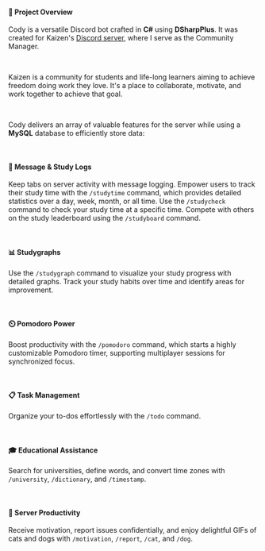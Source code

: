 #### 📜 Project Overview
Cody is a versatile Discord bot crafted in **C#** using **DSharpPlus**. It was created for Kaizen's [Discord server](https://discord.gg/improve), where I serve as the Community Manager.

&nbsp;

Kaizen is a community for students and life-long learners aiming to achieve freedom doing work they love. It's a place to collaborate, motivate, and work together to achieve that goal.

&nbsp;

Cody delivers an array of valuable features for the server while using a **MySQL** database to efficiently store data:

&nbsp;

#### 📝 Message & Study Logs

Keep tabs on server activity with message logging. Empower users to track their study time with the `/studytime` command, which provides detailed statistics over a day, week, month, or all time. Use the `/studycheck` command to check your study time at a specific time. Compete with others on the study leaderboard using the `/studyboard` command.

&nbsp;

#### 📊 Studygraphs

Use the `/studygraph` command to visualize your study progress with detailed graphs. Track your study habits over time and identify areas for improvement.

&nbsp;

#### ⏲️ Pomodoro Power

Boost productivity with the `/pomodoro` command, which starts a highly customizable Pomodoro timer, supporting multiplayer sessions for synchronized focus.

&nbsp;

#### 📋 Task Management

Organize your to-dos effortlessly with the `/todo` command.

&nbsp;

#### 🎓 Educational Assistance

Search for universities, define words, and convert time zones with `/university`, `/dictionary`, and `/timestamp`.

&nbsp;

#### 🚀 Server Productivity

Receive motivation, report issues confidentially, and enjoy delightful GIFs of cats and dogs with `/motivation`, `/report`, `/cat`, and `/dog`.